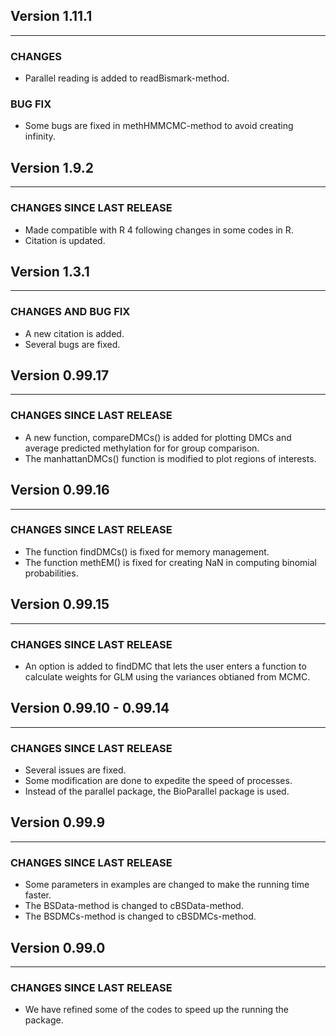 ## Version 1.11.1

---

### CHANGES

- Parallel reading is added to readBismark-method.

### BUG FIX

- Some bugs are fixed in methHMMCMC-method to avoid creating infinity.

## Version 1.9.2

---

### CHANGES SINCE LAST RELEASE

- Made compatible with R 4 following changes in some codes in R.
- Citation is updated.


## Version 1.3.1

---

### CHANGES AND BUG FIX

- A new citation is added.
- Several bugs are fixed.


## Version 0.99.17

---

### CHANGES SINCE LAST RELEASE

- A new function, compareDMCs() is added for plotting DMCs and average predicted
    methylation for for group comparison.
- The manhattanDMCs() function is modified to plot regions of interests.


## Version 0.99.16

---

### CHANGES SINCE LAST RELEASE

- The function findDMCs() is fixed for memory management.
- The function methEM() is fixed for creating NaN in computing binomial
    probabilities.


## Version 0.99.15

---

### CHANGES SINCE LAST RELEASE

- An option is added to findDMC that lets the user enters a function to
    calculate weights for GLM using the variances obtianed from MCMC.


## Version 0.99.10 - 0.99.14

---

### CHANGES SINCE LAST RELEASE

- Several issues are fixed.
- Some modification are done to expedite the speed of processes.
- Instead of the parallel package, the BioParallel package is used.


## Version 0.99.9

---

### CHANGES SINCE LAST RELEASE

- Some parameters in examples are changed to make the running time faster.
- The BSData-method is changed to cBSData-method.
- The BSDMCs-method is changed to cBSDMCs-method.


## Version 0.99.0

---

### CHANGES SINCE LAST RELEASE

- We have refined some of the codes to speed up the running the package.
